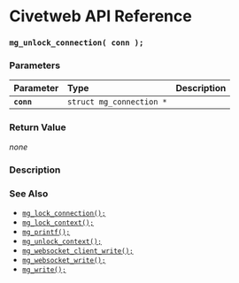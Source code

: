 # Civetweb API Reference

### `mg_unlock_connection( conn );`

### Parameters

| Parameter | Type | Description |
| :--- | :--- | :--- |
|**`conn`**|`struct mg_connection *`||

### Return Value

*none*

### Description

### See Also

* [`mg_lock_connection();`](mg_lock_connection.md)
* [`mg_lock_context();`](mg_lock_context.md)
* [`mg_printf();`](mg_printf.md)
* [`mg_unlock_context();`](mg_unlock_context.md)
* [`mg_websocket_client_write();`](mg_websocket_client_write.md)
* [`mg_websocket_write();`](mg_websocket_write.md)
* [`mg_write();`](mg_write.md)
